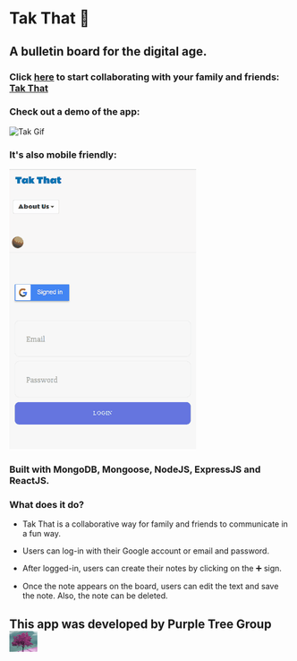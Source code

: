 # Tak That 📌

## A bulletin board for the digital age.
### Click [here](https://takthat.herokuapp.com/) to start collaborating with your family and friends: [Tak That](https://takthat.herokuapp.com/)

### Check out a demo of the app:

![Tak Gif](/images/takthat.gif)

### It's also mobile friendly:

![Mobile Gif](/images/mobile.gif)

### Built with MongoDB, Mongoose, NodeJS, ExpressJS and ReactJS.

### What does it do?

* Tak That is a collaborative way for family and friends to communicate in a fun way.

* Users can log-in with their Google account or email and password.

* After logged-in, users can create their notes by clicking on the ➕ sign.

* Once the note appears on the board, users can edit the text and save the note. Also, the note can be deleted.

## This app was developed by Purple Tree Group ![Logo](/images/purpletree.png)